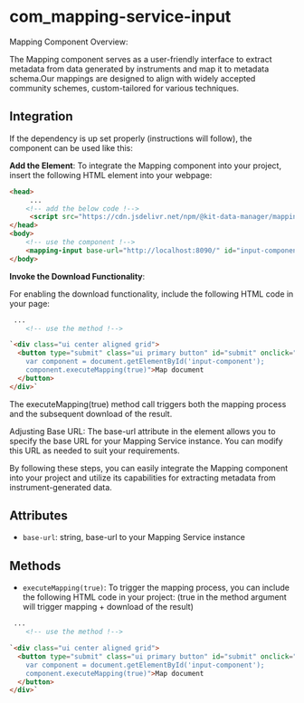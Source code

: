 # com_mapping-service-input



Mapping Component Overview:

The Mapping component serves as a user-friendly interface to extract metadata from data generated by instruments and map it to metadata schema.Our mappings are designed to align with widely accepted community schemes, custom-tailored for various techniques.

## Integration

If the dependency is up set properly (instructions will follow), the component can be used like this:

**Add the Element**:
To integrate the Mapping component into your project, insert the following HTML element into your webpage:

```html
<head>
     ...
    <!-- add the below code !-->
     <script src="https://cdn.jsdelivr.net/npm/@kit-data-manager/mapping-service-input@latest/dist/com_mapping-service-input.es.js"></script>
</head>
<body>
    <!-- use the component !-->
    <mapping-input base-url="http://localhost:8090/" id="input-component"></mapping-input>
</body>
```
**Invoke the Download Functionality**:

For enabling the download functionality, include the following HTML code in your page:
```html
 ...
    <!-- use the method !-->

`<div class="ui center aligned grid">
  <button type="submit" class="ui primary button" id="submit" onclick="
    var component = document.getElementById('input-component');
    component.executeMapping(true)">Map document
  </button>
</div>`

```

The executeMapping(true) method call triggers both the mapping process and the subsequent download of the result.

Adjusting Base URL:
The base-url attribute in the <mapping-input> element allows you to specify the base URL for your Mapping Service instance. You can modify this URL as needed to suit your requirements.

By following these steps, you can easily integrate the Mapping component into your project and utilize its capabilities for extracting metadata from instrument-generated data.

## Attributes

- `base-url`: string, base-url to your Mapping Service instance


## Methods
- `executeMapping(true)`: To trigger the mapping process, you can include the following HTML code in your project:
 (true in the method argument will trigger mapping + download of the result)

```html
 ...
    <!-- use the method !-->

`<div class="ui center aligned grid">
  <button type="submit" class="ui primary button" id="submit" onclick="
    var component = document.getElementById('input-component');
    component.executeMapping(true)">Map document
  </button>
</div>`

```



  

